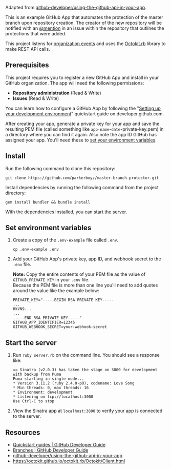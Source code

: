 Adapted from [github-developer/using-the-github-api-in-your-app](https://github.com/github-developer/using-the-github-api-in-your-app).

This is an example GitHub App that automates the protection of the master branch upon repository creation. The creator of the new repository will be notified with an [@mention](https://help.github.com/en/articles/basic-writing-and-formatting-syntax#mentioning-people-and-teams) in an issue within the repository that outlines the protections that were added.

This project listens for [organization events](https://developer.github.com/webhooks/#events) and uses the [Octokit.rb](https://github.com/octokit/octokit.rb) library to make REST API calls.

## Prerequisites

This project requires you to register a new GitHub App and install in your GitHub organization. The app will need the following permissions:
* **Repository administration** (Read & Write)
* **Issues** (Read & Write)

You can learn how to configure a GitHub App by following the "[Setting up your development environment](https://developer.github.com/apps/quickstart-guides/setting-up-your-development-environment/)" quickstart guide on developer.github.com.

After creating your app, generate a private key for your app and save the resulting PEM file (called something like `app-name`-`date`-private-key.pem) in a directory where you can find it again. Also note the app ID GitHub has assigned your app. You'll need these to [set your environment variables](#Set-environment-variables).

## Install

Run the following command to clone this repository:

```
git clone https://github.com/parkerbxyz/master-branch-protector.git
```

Install dependencies by running the following command from the project directory:

```
gem install bundler && bundle install
```

With the dependencies installed, you can [start the server](#Start-the-server).

## Set environment variables

1. Create a copy of the `.env-example` file called `.env`.

    ```
    cp .env-example .env
    ```
    
2. Add your GitHub App's private key, app ID, and webhook secret to the `.env` file.
    
    **Note:** Copy the entire contents of your PEM file as the value of `GITHUB_PRIVATE_KEY` in your `.env` file. 
    <br />
    Because the PEM file is more than one line you'll need to add quotes around the value like the example below:

    ```
    PRIVATE_KEY="-----BEGIN RSA PRIVATE KEY-----
    ...
    HkVN9...
    ...
    -----END RSA PRIVATE KEY-----"
    GITHUB_APP_IDENTIFIER=12345
    GITHUB_WEBHOOK_SECRET=your-webhook-secret
    ```

## Start the server

1. Run `ruby server.rb` on the command line. You should see a response like:

    ```
    == Sinatra (v2.0.3) has taken the stage on 3000 for development with backup from Puma
    Puma starting in single mode...
    * Version 3.11.2 (ruby 2.4.0-p0), codename: Love Song
    * Min threads: 0, max threads: 16
    * Environment: development
    * Listening on tcp://localhost:3000
    Use Ctrl-C to stop
    ```

2. View the Sinatra app at `localhost:3000` to verify your app is connected to the server.

## Resources

* [Quickstart guides | GitHub Developer Guide](https://developer.github.com/apps/quickstart-guides/)
* [Branches | GitHub Developer Guide](https://developer.github.com/v3/repos/branches/#update-branch-protection)
* [github-developer/using-the-github-api-in-your-app](https://github.com/github-developer/using-the-github-api-in-your-app)
* https://octokit.github.io/octokit.rb/Octokit/Client.html
